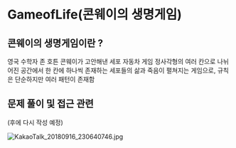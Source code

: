 # GameofLife(콘웨이의 생명게임)
## 콘웨이의 생명게임이란 ?
 영국 수학자 존 호튼 콘웨이가 고안해낸 세포 자동차 게임
정사각형의 여러 칸으로 나뉘어진 공간에서 한 칸에 하나씩 존재하는 세포들의 삶과 죽음이 펼쳐지는 게임으로, 규칙은 단순하지만 여러 패턴이 존재함

## 문제 풀이 및 접근 관련
(후에 다시 작성 예정)

![KakaoTalk_20180916_230640746.jpg](C:\Users\wing9\Desktop\KakaoTalk_20180916_230640746.jpg)
